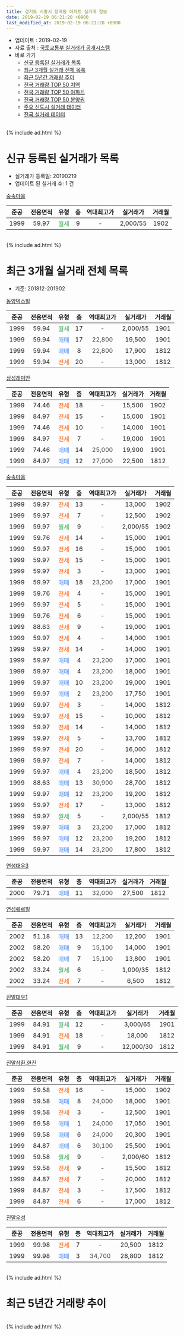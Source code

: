 ```yaml
---
title: 경기도 시흥시 장곡동 아파트 실거래 정보
date: 2019-02-19 06:21:20 +0900
last_modified_at: 2019-02-19 06:21:20 +0900
---
```


* 업데이트 : 2019-02-19
* 자료 출처 : [국토교통부 실거래가 공개시스템](http://rt.molit.go.kr)
* 바로 가기
    * [신규 등록된 실거래가 목록](#신규-등록된-실거래가-목록)
    * [최근 3개월 실거래 전체 목록](#최근-3개월-실거래-전체-목록)
    * [최근 5년간 거래량 추이](#최근-5년간-거래량-추이)
    * [전국 거래량 TOP 50 지역](https://ayogom.github.io/apt-trade-info/최근-3개월-전국에서-가장-거래가-많이-발생한-지역)
    * [전국 거래량 TOP 50 아파트](https://ayogom.github.io/apt-trade-info/최근-3개월-전국에서-가장-거래가-많이-발생한-아파트)
    * [전국 거래량 TOP 50 분양권](https://ayogom.github.io/apt-trade-info/최근-3개월-전국에서-가장-거래가-많이-발생한-분양권)
    * [주요 신도시 실거래 데이터](https://ayogom.github.io/apt-trade-info/주요-신도시)
    * [전국 실거래 데이터](https://ayogom.github.io/apt-trade-info/전국)
<br>
{% include ad.html %}
<br>

# 신규 등록된 실거래가 목록
* 실거래가 등록일: 20190219
* 업데이트 된 실거래 수: 1 건


[숲속마을](https://search.naver.com/search.naver?query=%EA%B2%BD%EA%B8%B0%EB%8F%84+%EC%8B%9C%ED%9D%A5%EC%8B%9C+%EC%9E%A5%EA%B3%A1%EB%8F%99+%EC%88%B2%EC%86%8D%EB%A7%88%EC%9D%84)

|준공|전용면적|유형|층|역대최고가|실거래가|거래월|
|:---:|:---:|:---:|:---:|:---:|:---:|:---:|
|1999|59.97|<span style="color:#34a853">월세</span>|9|<span style="color:#444444">-</span>|2,000/55|1902|


<br>
{% include ad.html %}
<br>

# 최근 3개월 실거래 전체 목록
* 기준: 201812-201902


[동양덱스빌](https://search.naver.com/search.naver?query=%EA%B2%BD%EA%B8%B0%EB%8F%84+%EC%8B%9C%ED%9D%A5%EC%8B%9C+%EC%9E%A5%EA%B3%A1%EB%8F%99+%EB%8F%99%EC%96%91%EB%8D%B1%EC%8A%A4%EB%B9%8C)

|준공|전용면적|유형|층|역대최고가|실거래가|거래월|
|:---:|:---:|:---:|:---:|:---:|:---:|:---:|
|1999|59.94|<span style="color:#34a853">월세</span>|17|<span style="color:#444444">-</span>|2,000/55|1901|
|1999|59.94|<span style="color:#4285f3">매매</span>|17|<span style="color:#444444">22,800</span>|19,500|1901|
|1999|59.94|<span style="color:#4285f3">매매</span>|8|<span style="color:#444444">22,800</span>|17,900|1812|
|1999|59.94|<span style="color:#ff5a00">전세</span>|20|<span style="color:#444444">-</span>|13,000|1812|

[삼성래미안](https://search.naver.com/search.naver?query=%EA%B2%BD%EA%B8%B0%EB%8F%84+%EC%8B%9C%ED%9D%A5%EC%8B%9C+%EC%9E%A5%EA%B3%A1%EB%8F%99+%EC%82%BC%EC%84%B1%EB%9E%98%EB%AF%B8%EC%95%88)

|준공|전용면적|유형|층|역대최고가|실거래가|거래월|
|:---:|:---:|:---:|:---:|:---:|:---:|:---:|
|1999|74.46|<span style="color:#ff5a00">전세</span>|18|<span style="color:#444444">-</span>|15,500|1902|
|1999|84.97|<span style="color:#ff5a00">전세</span>|15|<span style="color:#444444">-</span>|15,000|1901|
|1999|74.46|<span style="color:#ff5a00">전세</span>|10|<span style="color:#444444">-</span>|14,000|1901|
|1999|84.97|<span style="color:#ff5a00">전세</span>|7|<span style="color:#444444">-</span>|19,000|1901|
|1999|74.46|<span style="color:#4285f3">매매</span>|14|<span style="color:#444444">25,000</span>|19,900|1901|
|1999|84.97|<span style="color:#4285f3">매매</span>|12|<span style="color:#444444">27,000</span>|22,500|1812|

[숲속마을](https://search.naver.com/search.naver?query=%EA%B2%BD%EA%B8%B0%EB%8F%84+%EC%8B%9C%ED%9D%A5%EC%8B%9C+%EC%9E%A5%EA%B3%A1%EB%8F%99+%EC%88%B2%EC%86%8D%EB%A7%88%EC%9D%84)

|준공|전용면적|유형|층|역대최고가|실거래가|거래월|
|:---:|:---:|:---:|:---:|:---:|:---:|:---:|
|1999|59.97|<span style="color:#ff5a00">전세</span>|13|<span style="color:#444444">-</span>|13,000|1902|
|1999|59.97|<span style="color:#ff5a00">전세</span>|7|<span style="color:#444444">-</span>|12,500|1902|
|1999|59.97|<span style="color:#34a853">월세</span>|9|<span style="color:#444444">-</span>|2,000/55|1902|
|1999|59.76|<span style="color:#ff5a00">전세</span>|14|<span style="color:#444444">-</span>|15,000|1901|
|1999|59.97|<span style="color:#ff5a00">전세</span>|16|<span style="color:#444444">-</span>|15,000|1901|
|1999|59.97|<span style="color:#ff5a00">전세</span>|15|<span style="color:#444444">-</span>|15,000|1901|
|1999|59.97|<span style="color:#ff5a00">전세</span>|3|<span style="color:#444444">-</span>|13,000|1901|
|1999|59.97|<span style="color:#4285f3">매매</span>|18|<span style="color:#444444">23,200</span>|17,000|1901|
|1999|59.76|<span style="color:#ff5a00">전세</span>|4|<span style="color:#444444">-</span>|15,000|1901|
|1999|59.97|<span style="color:#ff5a00">전세</span>|5|<span style="color:#444444">-</span>|15,000|1901|
|1999|59.76|<span style="color:#ff5a00">전세</span>|6|<span style="color:#444444">-</span>|15,000|1901|
|1999|88.63|<span style="color:#ff5a00">전세</span>|9|<span style="color:#444444">-</span>|19,000|1901|
|1999|59.97|<span style="color:#ff5a00">전세</span>|4|<span style="color:#444444">-</span>|14,000|1901|
|1999|59.97|<span style="color:#ff5a00">전세</span>|14|<span style="color:#444444">-</span>|14,000|1901|
|1999|59.97|<span style="color:#4285f3">매매</span>|4|<span style="color:#444444">23,200</span>|17,000|1901|
|1999|59.97|<span style="color:#4285f3">매매</span>|4|<span style="color:#444444">23,200</span>|18,000|1901|
|1999|59.97|<span style="color:#4285f3">매매</span>|10|<span style="color:#444444">23,200</span>|19,000|1901|
|1999|59.97|<span style="color:#4285f3">매매</span>|2|<span style="color:#444444">23,200</span>|17,750|1901|
|1999|59.97|<span style="color:#ff5a00">전세</span>|3|<span style="color:#444444">-</span>|14,000|1812|
|1999|59.97|<span style="color:#ff5a00">전세</span>|15|<span style="color:#444444">-</span>|10,000|1812|
|1999|59.97|<span style="color:#ff5a00">전세</span>|14|<span style="color:#444444">-</span>|14,000|1812|
|1999|59.97|<span style="color:#ff5a00">전세</span>|5|<span style="color:#444444">-</span>|13,700|1812|
|1999|59.97|<span style="color:#ff5a00">전세</span>|20|<span style="color:#444444">-</span>|16,000|1812|
|1999|59.97|<span style="color:#ff5a00">전세</span>|7|<span style="color:#444444">-</span>|14,000|1812|
|1999|59.97|<span style="color:#4285f3">매매</span>|4|<span style="color:#444444">23,200</span>|18,500|1812|
|1999|88.63|<span style="color:#4285f3">매매</span>|13|<span style="color:#444444">30,900</span>|28,700|1812|
|1999|59.97|<span style="color:#4285f3">매매</span>|12|<span style="color:#444444">23,200</span>|19,200|1812|
|1999|59.97|<span style="color:#ff5a00">전세</span>|17|<span style="color:#444444">-</span>|13,000|1812|
|1999|59.97|<span style="color:#34a853">월세</span>|5|<span style="color:#444444">-</span>|2,000/55|1812|
|1999|59.97|<span style="color:#4285f3">매매</span>|3|<span style="color:#444444">23,200</span>|17,000|1812|
|1999|59.97|<span style="color:#4285f3">매매</span>|12|<span style="color:#444444">23,200</span>|19,200|1812|
|1999|59.97|<span style="color:#4285f3">매매</span>|14|<span style="color:#444444">23,200</span>|17,800|1812|


<script async src="//pagead2.googlesyndication.com/pagead/js/adsbygoogle.js"></script>
<!-- 기본 -->
<ins class="adsbygoogle"
     style="display:block"
     data-ad-client="ca-pub-2446590836940007"
     data-ad-slot="1659523306"
     data-ad-format="auto"
     data-full-width-responsive="true"></ins>
<script>
(adsbygoogle = window.adsbygoogle || []).push({});
</script>


[연성대우3](https://search.naver.com/search.naver?query=%EA%B2%BD%EA%B8%B0%EB%8F%84+%EC%8B%9C%ED%9D%A5%EC%8B%9C+%EC%9E%A5%EA%B3%A1%EB%8F%99+%EC%97%B0%EC%84%B1%EB%8C%80%EC%9A%B03)

|준공|전용면적|유형|층|역대최고가|실거래가|거래월|
|:---:|:---:|:---:|:---:|:---:|:---:|:---:|
|2000|79.71|<span style="color:#4285f3">매매</span>|11|<span style="color:#444444">32,000</span>|27,500|1812|

[연성쉐르빌](https://search.naver.com/search.naver?query=%EA%B2%BD%EA%B8%B0%EB%8F%84+%EC%8B%9C%ED%9D%A5%EC%8B%9C+%EC%9E%A5%EA%B3%A1%EB%8F%99+%EC%97%B0%EC%84%B1%EC%89%90%EB%A5%B4%EB%B9%8C)

|준공|전용면적|유형|층|역대최고가|실거래가|거래월|
|:---:|:---:|:---:|:---:|:---:|:---:|:---:|
|2002|51.18|<span style="color:#4285f3">매매</span>|13|<span style="color:#444444">12,200</span>|12,200|1901|
|2002|58.20|<span style="color:#4285f3">매매</span>|9|<span style="color:#444444">15,100</span>|14,000|1901|
|2002|58.20|<span style="color:#4285f3">매매</span>|7|<span style="color:#444444">15,100</span>|13,800|1901|
|2002|33.24|<span style="color:#34a853">월세</span>|6|<span style="color:#444444">-</span>|1,000/35|1812|
|2002|33.24|<span style="color:#ff5a00">전세</span>|7|<span style="color:#444444">-</span>|6,500|1812|

[진말대우1](https://search.naver.com/search.naver?query=%EA%B2%BD%EA%B8%B0%EB%8F%84+%EC%8B%9C%ED%9D%A5%EC%8B%9C+%EC%9E%A5%EA%B3%A1%EB%8F%99+%EC%A7%84%EB%A7%90%EB%8C%80%EC%9A%B01)

|준공|전용면적|유형|층|역대최고가|실거래가|거래월|
|:---:|:---:|:---:|:---:|:---:|:---:|:---:|
|1999|84.91|<span style="color:#34a853">월세</span>|12|<span style="color:#444444">-</span>|3,000/65|1901|
|1999|84.91|<span style="color:#ff5a00">전세</span>|18|<span style="color:#444444">-</span>|18,000|1812|
|1999|84.91|<span style="color:#34a853">월세</span>|9|<span style="color:#444444">-</span>|12,000/30|1812|

[진말삼환,한진](https://search.naver.com/search.naver?query=%EA%B2%BD%EA%B8%B0%EB%8F%84+%EC%8B%9C%ED%9D%A5%EC%8B%9C+%EC%9E%A5%EA%B3%A1%EB%8F%99+%EC%A7%84%EB%A7%90%EC%82%BC%ED%99%98%2C%ED%95%9C%EC%A7%84)

|준공|전용면적|유형|층|역대최고가|실거래가|거래월|
|:---:|:---:|:---:|:---:|:---:|:---:|:---:|
|1999|59.58|<span style="color:#ff5a00">전세</span>|16|<span style="color:#444444">-</span>|15,000|1902|
|1999|59.58|<span style="color:#4285f3">매매</span>|8|<span style="color:#444444">24,000</span>|18,000|1901|
|1999|59.58|<span style="color:#ff5a00">전세</span>|3|<span style="color:#444444">-</span>|12,500|1901|
|1999|59.58|<span style="color:#4285f3">매매</span>|1|<span style="color:#444444">24,000</span>|17,050|1901|
|1999|59.58|<span style="color:#4285f3">매매</span>|6|<span style="color:#444444">24,000</span>|20,300|1901|
|1999|84.87|<span style="color:#4285f3">매매</span>|6|<span style="color:#444444">30,100</span>|25,500|1901|
|1999|59.58|<span style="color:#34a853">월세</span>|9|<span style="color:#444444">-</span>|2,000/60|1812|
|1999|59.58|<span style="color:#ff5a00">전세</span>|9|<span style="color:#444444">-</span>|15,500|1812|
|1999|84.87|<span style="color:#ff5a00">전세</span>|7|<span style="color:#444444">-</span>|20,000|1812|
|1999|84.87|<span style="color:#ff5a00">전세</span>|3|<span style="color:#444444">-</span>|17,500|1812|
|1999|84.87|<span style="color:#ff5a00">전세</span>|6|<span style="color:#444444">-</span>|17,000|1812|

[진말우성](https://search.naver.com/search.naver?query=%EA%B2%BD%EA%B8%B0%EB%8F%84+%EC%8B%9C%ED%9D%A5%EC%8B%9C+%EC%9E%A5%EA%B3%A1%EB%8F%99+%EC%A7%84%EB%A7%90%EC%9A%B0%EC%84%B1)

|준공|전용면적|유형|층|역대최고가|실거래가|거래월|
|:---:|:---:|:---:|:---:|:---:|:---:|:---:|
|1999|99.98|<span style="color:#ff5a00">전세</span>|7|<span style="color:#444444">-</span>|20,500|1812|
|1999|99.98|<span style="color:#4285f3">매매</span>|3|<span style="color:#444444">34,700</span>|28,800|1812|


<br>
{% include ad.html %}
<br>

# 최근 5년간 거래량 추이


<div style="width:100%;">
    <canvas id="deal_progress" height="200"></canvas>
</div>

<script>
new Chart(document.getElementById("deal_progress"), {
    type: 'line',
    data: {
        labels: ['201402','201403','201404','201405','201406','201407','201408','201409','201410','201411','201412','201501','201502','201503','201504','201505','201506','201507','201508','201509','201510','201511','201512','201601','201602','201603','201604','201605','201606','201607','201608','201609','201610','201611','201612','201701','201702','201703','201704','201705','201706','201707','201708','201709','201710','201711','201712','201801','201802','201803','201804','201805','201806','201807','201808','201809','201810','201811','201812','201901','201902'],
        datasets: [{
            label: '매매',
            pointRadius: 1,
            data: [30, 41, 33, 37, 20, 33, 38, 56, 39, 40, 42, 31, 29, 50, 41, 53, 52, 35, 62, 38, 51, 50, 27, 21, 24, 44, 34, 35, 55, 33, 41, 28, 41, 26, 21, 17, 19, 37, 21, 40, 37, 60, 45, 26, 14, 17, 4, 12, 8, 15, 23, 10, 12, 21, 22, 12, 33, 13, 10, 14, 0],
            borderColor: "rgba(255, 201, 14, 1)",
            backgroundColor: "rgba(255, 201, 14, 0.5)",
            fill: false,
            lineTension: 0
        },{
            label: '전월세',
            pointRadius: 1,
            data: [27, 31, 41, 33, 17, 20, 25, 20, 31, 31, 37, 22, 25, 21, 20, 27, 31, 19, 27, 24, 36, 22, 23, 21, 26, 22, 30, 20, 28, 25, 18, 31, 27, 29, 29, 27, 30, 25, 20, 20, 22, 36, 35, 18, 29, 25, 13, 24, 15, 25, 33, 18, 19, 24, 17, 8, 17, 16, 19, 16, 5],
            borderColor: "rgba(0, 141, 185, 1)",
            backgroundColor: "rgba(0, 141, 185, 0.5)",
            fill: false,
            lineTension: 0
        }
        ]
    },
    options: {
        responsive: true,
        title: {
            display: false
        },
        tooltips: {
            mode: 'index',
            intersect: false
        },
        hover: {
            mode: 'nearest',
            intersect: true
        },
        scales: {
            xAxes: [{
                display: true,
                scaleLabel: {
                    display: true,
                    labelString: '년/월'
                }
            }],
            yAxes: [{
                display: true,
                ticks: {
                    suggestedMin: 0,
                },
                scaleLabel: {
                    display: true,
                    labelString: '실거래 수'
                }
            }]
        }
    }
});

</script>


<br>
{% include ad.html %}
<br>

